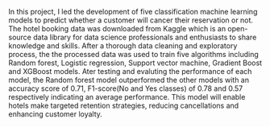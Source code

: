 In this project, I led the development of five classification machine learning models to predict whether a customer will cancer their reservation or not.
The hotel booking data was downloaded from Kaggle which is an open-source data library for data science professionals and enthusiasts to share knowledge and skills.
After a thorough data cleaning and exploratory process, the the processed data was used to train five algorithms including Random forest, Logistic regression, Support vector machine, Gradient Boost and XGBoost models.
Ater testing and evaluting the performance of each model, the Random forest model outperformed the other models with an accuracy score of 0.71, F1-score(No and Yes classes) of 0.78 and 0.57 respectively indicating an average performance.
This model will enable hotels make targeted retention strategies, reducing cancellations and enhancing customer loyalty.
